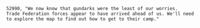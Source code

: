 ﻿```text
52990, "We now know that gundarks were the least of our worries.  Trade Federation forces appear to have arrived ahead of us. We'll need to explore the map to find out how to get to their camp."
```